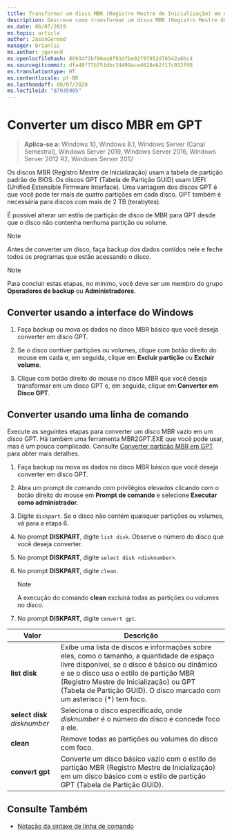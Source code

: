 ```yaml
---
title: Transformar um disco MBR (Registro Mestre de Inicialização) em um disco GPT (Tabela de Partição GUID)
description: Descreve como transformar um disco MBR (Registro Mestre de Inicialização) em um disco GPT (Tabela de Partição GUID)
ms.date: 06/07/2019
ms.topic: article
author: JasonGerend
manager: brianlic
ms.author: jgerend
ms.openlocfilehash: 86934f2bf86ea8f91dfbe92f97952d76542a6bc4
ms.sourcegitcommit: dfa48f77b751dbc34409aced628eb2f17c912f08
ms.translationtype: HT
ms.contentlocale: pt-BR
ms.lasthandoff: 08/07/2020
ms.locfileid: "87935905"
---
```

# <a name="convert-an-mbr-disk-into-a-gpt-disk"></a>Converter um disco MBR em GPT

> **Aplica-se a:** Windows 10, Windows 8.1, Windows Server (Canal Semestral), Windows Server 2019, Windows Server 2016, Windows Server 2012 R2, Windows Server 2012

Os discos MBR (Registro Mestre de Inicialização) usam a tabela de partição padrão do BIOS. Os discos GPT (Tabela de Partição GUID) usam UEFI (Unified Extensible Firmware Interface). Uma vantagem dos discos GPT é que você pode ter mais de quatro partições em cada disco. GPT também é necessária para discos com mais de 2 TB (terabytes).

É possível alterar um estilo de partição de disco de MBR para GPT desde que o disco não contenha nenhuma partição ou volume.

> [!NOTE]
> Antes de converter um disco, faça backup dos dados contidos nele e feche todos os programas que estão acessando o disco.

> [!NOTE]
> Para concluir estas etapas, no mínimo, você deve ser um membro do grupo **Operadores de backup** ou **Administradores**.

## <a name="converting-using-the-windows-interface"></a>Converter usando a interface do Windows

1.  Faça backup ou mova os dados no disco MBR básico que você deseja converter em disco GPT.

2.  Se o disco contiver partições ou volumes, clique com botão direito do mouse em cada e, em seguida, clique em **Excluir partição** ou **Excluir volume**.

3.  Clique com botão direito do mouse no disco MBR que você deseja transformar em um disco GPT e, em seguida, clique em **Converter em Disco GPT**.

## <a name="converting-using-a-command-line"></a>Converter usando uma linha de comando

Execute as seguintes etapas para converter um disco MBR vazio em um disco GPT. Há também uma ferramenta MBR2GPT.EXE que você pode usar, mas é um pouco complicado. Consulte [Converter partição MBR em GPT](/windows/deployment/mbr-to-gpt) para obter mais detalhes.

1.  Faça backup ou mova os dados no disco MBR básico que você deseja converter em disco GPT.

2.  Abra um prompt de comando com privilégios elevados clicando com o botão direito do mouse em **Prompt de comando** e selecione **Executar como administrador**.

3. Digite `diskpart`. Se o disco não contém quaisquer partições ou volumes, vá para a etapa 6.

4.  No prompt **DISKPART**, digite `list disk`. Observe o número do disco que você deseja converter.

5.  No prompt **DISKPART**, digite `select disk <disknumber>`.

6.  No prompt **DISKPART**, digite `clean`.

    > [!NOTE]
    > A execução do comando **clean** excluirá todas as partições ou volumes no disco.

7.  No prompt **DISKPART**, digite `convert gpt`.

| Valor  | Descrição  |
| ----- | ---- |
| **list disk** | Exibe uma lista de discos e informações sobre eles, como o tamanho, a quantidade de espaço livre disponível, se o disco é básico ou dinâmico e se o disco usa o estilo de partição MBR (Registro Mestre de Inicialização) ou GPT (Tabela de Partição GUID). O disco marcado com um asterisco (*) tem foco. |
| **select disk** *disknumber* | Seleciona o disco especificado, onde *disknumber* é o número do disco e concede foco a ele. |
| **clean** | Remove todas as partições ou volumes do disco com foco.  |
| **convert gpt**| Converte um disco básico vazio com o estilo de partição MBR (Registro Mestre de Inicialização) em um disco básico com o estilo de partição GPT (Tabela de Partição GUID). |

## <a name="see-also"></a>Consulte Também

-   [Notação da sintaxe de linha de comando](/previous-versions/orphan-topics/ws.11/cc742449(v=ws.11))
